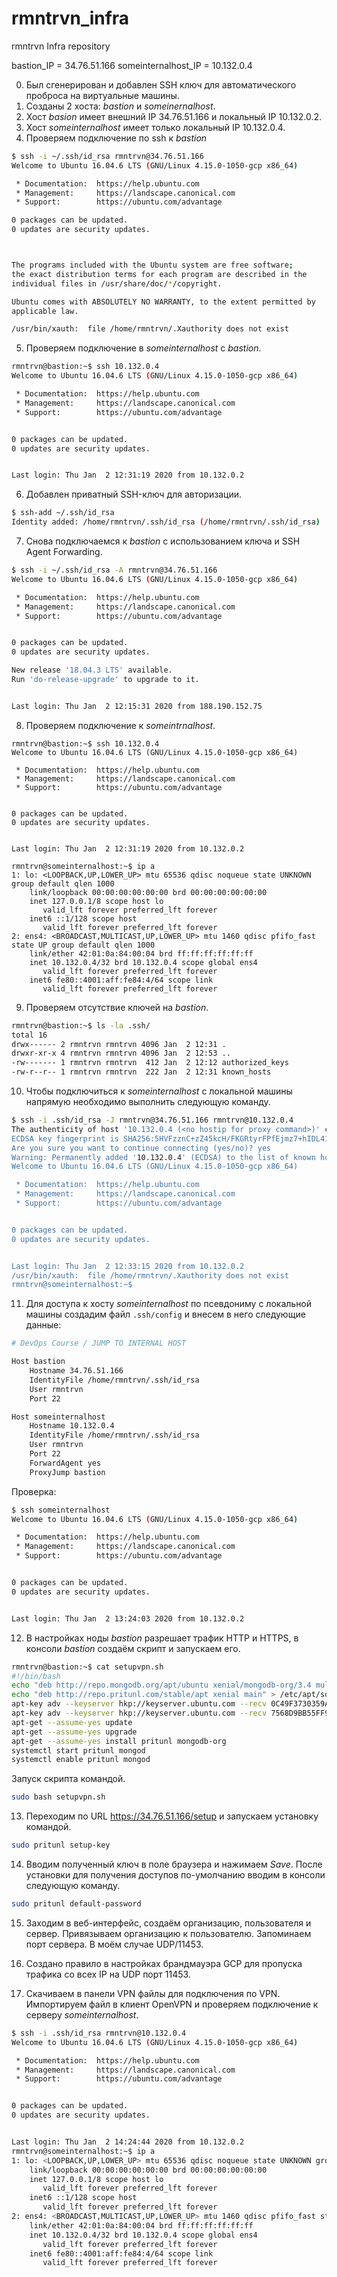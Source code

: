 # rmntrvn_infra
rmntrvn Infra repository

bastion_IP = 34.76.51.166
someinternalhost_IP = 10.132.0.4

0. Был сгенерирован и добавлен SSH ключ для автоматического проброса на виртуальные машины.
1. Созданы 2 хоста: *bastion* и *someinernalhost*.
2. Хост *basion* имеет внешний IP 34.76.51.166 и локальный IP 10.132.0.2.
3. Хост *someinternalhost* имеет только локальный IP 10.132.0.4.
4. Проверяем подключение по ssh к *bastion*
```sh
$ ssh -i ~/.ssh/id_rsa rmntrvn@34.76.51.166
Welcome to Ubuntu 16.04.6 LTS (GNU/Linux 4.15.0-1050-gcp x86_64)

 * Documentation:  https://help.ubuntu.com
 * Management:     https://landscape.canonical.com
 * Support:        https://ubuntu.com/advantage

0 packages can be updated.
0 updates are security updates.



The programs included with the Ubuntu system are free software;
the exact distribution terms for each program are described in the
individual files in /usr/share/doc/*/copyright.

Ubuntu comes with ABSOLUTELY NO WARRANTY, to the extent permitted by
applicable law.

/usr/bin/xauth:  file /home/rmntrvn/.Xauthority does not exist
```

5. Проверяем подключение в *someinternalhost* с *bastion*.
```sh
rmntrvn@bastion:~$ ssh 10.132.0.4
Welcome to Ubuntu 16.04.6 LTS (GNU/Linux 4.15.0-1050-gcp x86_64)

 * Documentation:  https://help.ubuntu.com
 * Management:     https://landscape.canonical.com
 * Support:        https://ubuntu.com/advantage


0 packages can be updated.
0 updates are security updates.


Last login: Thu Jan  2 12:31:19 2020 from 10.132.0.2
```

6. Добавлен приватный SSH-ключ для авторизации.
```sh
$ ssh-add ~/.ssh/id_rsa
Identity added: /home/rmntrvn/.ssh/id_rsa (/home/rmntrvn/.ssh/id_rsa)
```

7. Снова подключаемся к *bastion* с использованием ключа и SSH Agent Forwarding.
```sh
$ ssh -i ~/.ssh/id_rsa -A rmntrvn@34.76.51.166
Welcome to Ubuntu 16.04.6 LTS (GNU/Linux 4.15.0-1050-gcp x86_64)

 * Documentation:  https://help.ubuntu.com
 * Management:     https://landscape.canonical.com
 * Support:        https://ubuntu.com/advantage


0 packages can be updated.
0 updates are security updates.

New release '18.04.3 LTS' available.
Run 'do-release-upgrade' to upgrade to it.


Last login: Thu Jan  2 12:15:31 2020 from 188.190.152.75
```
8. Проверяем подключение к *someintrnalhost*.
```
rmntrvn@bastion:~$ ssh 10.132.0.4
Welcome to Ubuntu 16.04.6 LTS (GNU/Linux 4.15.0-1050-gcp x86_64)

 * Documentation:  https://help.ubuntu.com
 * Management:     https://landscape.canonical.com
 * Support:        https://ubuntu.com/advantage


0 packages can be updated.
0 updates are security updates.


Last login: Thu Jan  2 12:31:19 2020 from 10.132.0.2

rmntrvn@someinternalhost:~$ ip a
1: lo: <LOOPBACK,UP,LOWER_UP> mtu 65536 qdisc noqueue state UNKNOWN group default qlen 1000
    link/loopback 00:00:00:00:00:00 brd 00:00:00:00:00:00
    inet 127.0.0.1/8 scope host lo
       valid_lft forever preferred_lft forever
    inet6 ::1/128 scope host
       valid_lft forever preferred_lft forever
2: ens4: <BROADCAST,MULTICAST,UP,LOWER_UP> mtu 1460 qdisc pfifo_fast state UP group default qlen 1000
    link/ether 42:01:0a:84:00:04 brd ff:ff:ff:ff:ff:ff
    inet 10.132.0.4/32 brd 10.132.0.4 scope global ens4
       valid_lft forever preferred_lft forever
    inet6 fe80::4001:aff:fe84:4/64 scope link
       valid_lft forever preferred_lft forever
```

9. Проверяем отсутствие ключей на *bastion*.
```sh
rmntrvn@bastion:~$ ls -la .ssh/
total 16
drwx------ 2 rmntrvn rmntrvn 4096 Jan  2 12:31 .
drwxr-xr-x 4 rmntrvn rmntrvn 4096 Jan  2 12:53 ..
-rw------- 1 rmntrvn rmntrvn  412 Jan  2 12:12 authorized_keys
-rw-r--r-- 1 rmntrvn rmntrvn  222 Jan  2 12:31 known_hosts
```

10. Чтобы подключиться к *someinternalhost* с локальной машины напрямую необходимо выполнить следующую команду.
```sh
$ ssh -i .ssh/id_rsa -J rmntrvn@34.76.51.166 rmntrvn@10.132.0.4
The authenticity of host '10.132.0.4 (<no hostip for proxy command>)' can't be established.
ECDSA key fingerprint is SHA256:5HVFzznC+zZ45kcH/FKGRtyrFPfEjmz7+hIDL412SOE.
Are you sure you want to continue connecting (yes/no)? yes
Warning: Permanently added '10.132.0.4' (ECDSA) to the list of known hosts.
Welcome to Ubuntu 16.04.6 LTS (GNU/Linux 4.15.0-1050-gcp x86_64)

 * Documentation:  https://help.ubuntu.com
 * Management:     https://landscape.canonical.com
 * Support:        https://ubuntu.com/advantage


0 packages can be updated.
0 updates are security updates.


Last login: Thu Jan  2 12:33:15 2020 from 10.132.0.2
/usr/bin/xauth:  file /home/rmntrvn/.Xauthority does not exist
rmntrvn@someinternalhost:~$
```

11. Для доступа к хосту *someinternalhost* по псевдониму с локальной машины создадим файл `.ssh/config` и внесем в него следующие данные:
```sh
# DevOps Course / JUMP TO INTERNAL HOST

Host bastion
	Hostname 34.76.51.166
	IdentityFile /home/rmntrvn/.ssh/id_rsa
	User rmntrvn
	Port 22

Host someinternalhost
	Hostname 10.132.0.4
	IdentityFile /home/rmntrvn/.ssh/id_rsa
	User rmntrvn
	Port 22
	ForwardAgent yes
	ProxyJump bastion
```

Проверка:
```sh
$ ssh someinternalhost
Welcome to Ubuntu 16.04.6 LTS (GNU/Linux 4.15.0-1050-gcp x86_64)

 * Documentation:  https://help.ubuntu.com
 * Management:     https://landscape.canonical.com
 * Support:        https://ubuntu.com/advantage


0 packages can be updated.
0 updates are security updates.


Last login: Thu Jan  2 13:24:03 2020 from 10.132.0.2
```

12. В настройках ноды *bastion* разрешает трафик HTTP и HTTPS, в консоли *bastion* создаём скрипт и запускаем его.
```sh
rmntrvn@bastion:~$ cat setupvpn.sh
#!/bin/bash
echo "deb http://repo.mongodb.org/apt/ubuntu xenial/mongodb-org/3.4 multiverse" > /etc/apt/sources.list.d/mongodb-org-3.4.list
echo "deb http://repo.pritunl.com/stable/apt xenial main" > /etc/apt/sources.list.d/pritunl.list
apt-key adv --keyserver hkp://keyserver.ubuntu.com --recv 0C49F3730359A14518585931BC711F9BA15703C6
apt-key adv --keyserver hkp://keyserver.ubuntu.com --recv 7568D9BB55FF9E5287D586017AE645C0CF8E292A
apt-get --assume-yes update
apt-get --assume-yes upgrade
apt-get --assume-yes install pritunl mongodb-org
systemctl start pritunl mongod
systemctl enable pritunl mongod
```
Запуск скрипта командой.
```sh
sudo bash setupvpn.sh
```

13. Переходим по URL https://34.76.51.166/setup и запускаем установку командой.
```sh
sudo pritunl setup-key
```

14. Вводим полученный ключ в поле браузера и нажимаем *Save*. После установки для получения доступов по-умолчанию вводим в консоли следующую команду.
```sh
sudo pritunl default-password
```

15. Заходим в веб-интерфейс, создаём организацию, пользователя и сервер. Привязываем организацию к пользователю. Запоминаем порт сервера. В моём случае UDP/11453.

16. Создано правило в настройках брандмауэра GCP для пропуска трафика со всех IP на UDP порт 11453.

17. Скачиваем в панели VPN файлы для подключения по VPN.
Импортируем файл в клиент OpenVPN и проверяем подключение к серверу *someinternalhost*.
```sh
$ ssh -i .ssh/id_rsa rmntrvn@10.132.0.4
Welcome to Ubuntu 16.04.6 LTS (GNU/Linux 4.15.0-1050-gcp x86_64)

 * Documentation:  https://help.ubuntu.com
 * Management:     https://landscape.canonical.com
 * Support:        https://ubuntu.com/advantage


0 packages can be updated.
0 updates are security updates.


Last login: Thu Jan  2 14:24:44 2020 from 10.132.0.2
rmntrvn@someinternalhost:~$ ip a
1: lo: <LOOPBACK,UP,LOWER_UP> mtu 65536 qdisc noqueue state UNKNOWN group default qlen 1000
    link/loopback 00:00:00:00:00:00 brd 00:00:00:00:00:00
    inet 127.0.0.1/8 scope host lo
       valid_lft forever preferred_lft forever
    inet6 ::1/128 scope host
       valid_lft forever preferred_lft forever
2: ens4: <BROADCAST,MULTICAST,UP,LOWER_UP> mtu 1460 qdisc pfifo_fast state UP group default qlen 1000
    link/ether 42:01:0a:84:00:04 brd ff:ff:ff:ff:ff:ff
    inet 10.132.0.4/32 brd 10.132.0.4 scope global ens4
       valid_lft forever preferred_lft forever
    inet6 fe80::4001:aff:fe84:4/64 scope link
       valid_lft forever preferred_lft forever
```
